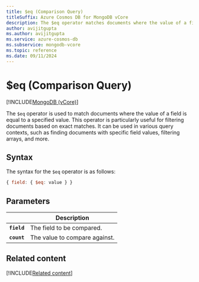 ```yaml
---
title: $eq (Comparison Query)
titleSuffix: Azure Cosmos DB for MongoDB vCore
description: The $eq operator matches documents where the value of a field is equal to a specified value.
author: avijitgupta
ms.author: avijitgupta
ms.service: azure-cosmos-db
ms.subservice: mongodb-vcore
ms.topic: reference
ms.date: 09/11/2024
---
```


# $eq (Comparison Query)

[!INCLUDE[MongoDB (vCore)](~/reusable-content/ce-skilling/azure/includes/cosmos-db/includes/appliesto-mongodb-vcore.md)]

The `$eq` operator is used to match documents where the value of a field is equal to a specified value. This operator is particularly useful for filtering documents based on exact matches. It can be used in various query contexts, such as finding documents with specific field values, filtering arrays, and more.

## Syntax

The syntax for the `$eq` operator is as follows:

```javascript
{ field: { $eq: value } }
```

## Parameters

| | Description |
| --- | --- |
| **`field`** | The field to be compared. |
| **`count`** | The value to compare against. |

## Related content

[!INCLUDE[Related content](../includes/related-content.md)]
